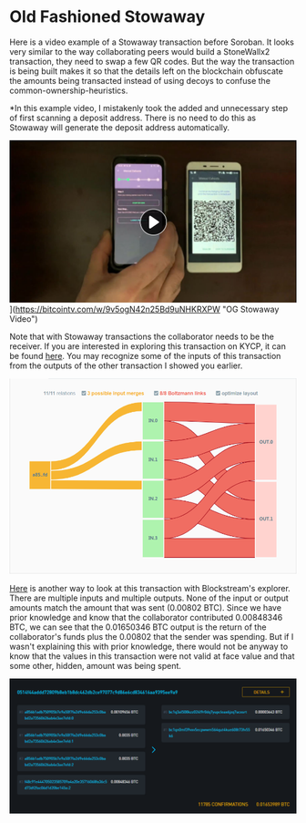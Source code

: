 # Old Fashioned Stowaway
Here is a video example of a Stowaway transaction before Soroban. It looks very similar to the way collaborating peers would build a StoneWallx2 transaction, they need to swap a few QR codes. But the way the transaction is being built makes it so that the details left on the blockchain obfuscate the amounts being transacted instead of using decoys to confuse the common-ownership-heuristics. 

*In this example video, I mistakenly took the added and unnecessary step of first scanning a deposit address. There is no need to do this as Stowaway will generate the deposit address automatically. 

![OG Stowaway Video](/assets/OGstowaway-thumbnail.png)](https://bitcointv.com/w/9v5ogN42n25Bd9uNHKRXPW "OG Stowaway Video")

Note that with Stowaway transactions the collaborator needs to be the receiver. If you are interested in exploring this transaction on KYCP, it can be found [here](https://www.kycp.org/#/0514f44addd72809b8eb1b8dc462db2ce97077c9d86e6cd834616aa9395ee9a9). You may recognize some of the inputs of this transaction from the outputs of the other transaction I showed you earlier. 

![](/assets/5.png)

[Here](https://blockstream.info/tx/0514f44addd72809b8eb1b8dc462db2ce97077c9d86e6cd834616aa9395ee9a9) is another way to look at this transaction with Blockstream's explorer. There are multiple inputs and multiple outputs. None of the input or output amounts match the amount that was sent (0.00802 BTC). Since we have prior knowledge and know that the collaborator contributed 0.00848346 BTC, we can see that the 0.01650346 BTC output is the return of the collaborator's funds plus the 0.00802 that the sender was spending. But if I wasn't explaining this with prior knowledge, there would not be anyway to know that the values in this transaction were not valid at face value and that some other, hidden, amount was being spent. 

![](/assets/6.png)
